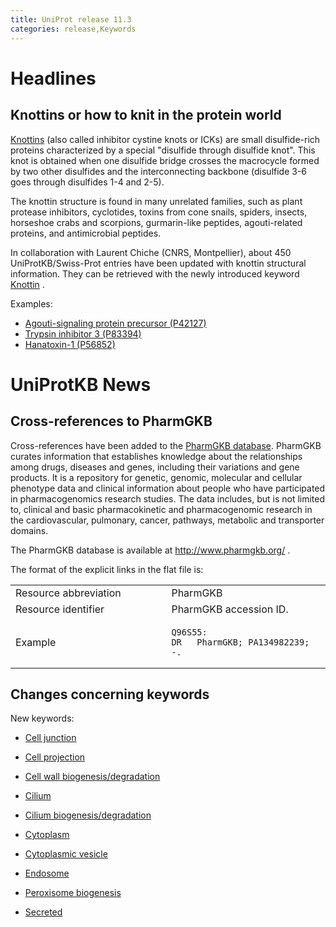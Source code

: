 ```yaml
---
title: UniProt release 11.3
categories: release,Keywords
---
```


# Headlines

## Knottins or how to knit in the protein world

[Knottins](http://knottin.cbs.cnrs.fr/) (also called inhibitor cystine knots or ICKs) are small disulfide-rich proteins characterized by a special "disulfide through disulfide knot". This knot is obtained when one disulfide bridge crosses the macrocycle formed by two other disulfides and the interconnecting backbone (disulfide 3-6 goes through disulfides 1-4 and 2-5).

The knottin structure is found in many unrelated families, such as plant protease inhibitors, cyclotides, toxins from cone snails, spiders, insects, horseshoe crabs and scorpions, gurmarin-like peptides, agouti-related proteins, and antimicrobial peptides.

In collaboration with Laurent Chiche (CNRS, Montpellier), about 450 UniProtKB/Swiss-Prot entries have been updated with knottin structural information. They can be retrieved with the newly introduced keyword [Knottin](http://www.uniprot.org/keywords/KW-0960) .

Examples:

-   [Agouti-signaling protein precursor (P42127)](http://www.uniprot.org/uniprot/P42127)
-   [Trypsin inhibitor 3 (P83394)](http://www.uniprot.org/uniprot/P83394)
-   [Hanatoxin-1 (P56852)](http://www.uniprot.org/uniprot/P56852)

# UniProtKB News

## Cross-references to PharmGKB

Cross-references have been added to the [PharmGKB database](http://www.pharmgkb.org/). PharmGKB curates information that establishes knowledge about the relationships among drugs, diseases and genes, including their variations and gene products. It is a repository for genetic, genomic, molecular and cellular phenotype data and clinical information about people who have participated in pharmacogenomics research studies. The data includes, but is not limited to, clinical and basic pharmacokinetic and pharmacogenomic research in the cardiovascular, pulmonary, cancer, pathways, metabolic and transporter domains.

The PharmGKB database is available at <http://www.pharmgkb.org/> .

The format of the explicit links in the flat file is:

<table><colgroup><col style="width: 49%" /><col style="width: 50%" /></colgroup><tbody><tr class="odd"><td>Resource abbreviation</td><td>PharmGKB</td></tr><tr class="even"><td>Resource identifier</td><td>PharmGKB accession ID.</td></tr><tr class="odd"><td>Example</td><td><pre><code>Q96S55:
DR   PharmGKB; PA134982239; -.</code></pre></td></tr></tbody></table>

## Changes concerning keywords

New keywords:

-   [Cell junction](http://www.uniprot.org/keywords/KW-0965)

-   [Cell projection](http://www.uniprot.org/keywords/KW-0966)

-   [Cell wall biogenesis/degradation](http://www.uniprot.org/keywords/KW-0961)

-   [Cilium](http://www.uniprot.org/keywords/KW-0969)

-   [Cilium biogenesis/degradation](http://www.uniprot.org/keywords/KW-0970)

-   [Cytoplasm](http://www.uniprot.org/keywords/KW-0963)

-   [Cytoplasmic vesicle](http://www.uniprot.org/keywords/KW-0968)

-   [Endosome](http://www.uniprot.org/keywords/KW-0967)

-   [Peroxisome biogenesis](http://www.uniprot.org/keywords/KW-0962)

-   [Secreted](http://www.uniprot.org/keywords/KW-0964)
